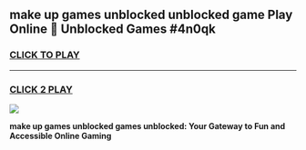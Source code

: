 
## make up games unblocked unblocked game Play Online 👋 Unblocked Games #4n0qk
<h3>
<a href="https://premium.freeplayer.one?title=make_up_games_unblocked&ref=21F">CLICK TO PLAY</a></h3>
<hr>

<h3>
<a href="https://premium.freeplayer.one?title=make_up_games_unblocked&ref=21F">CLICK 2 PLAY</a>
  
</h3>

<a href="https://premium.freeplayer.one?title=make_up_games_unblocked&ref=21F/"><img src="https://clearcache.store/games.png"></a>


**make up games unblocked games unblocked: Your Gateway to Fun and Accessible Online Gaming**
